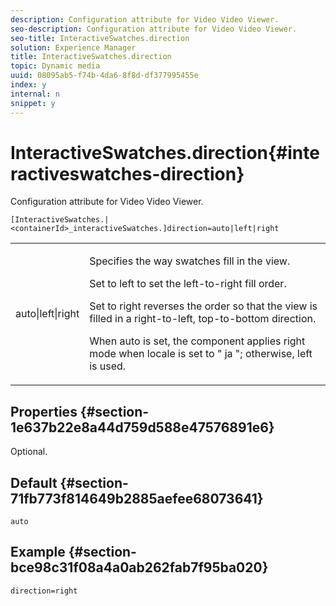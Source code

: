```yaml
---
description: Configuration attribute for Video Video Viewer.
seo-description: Configuration attribute for Video Video Viewer.
seo-title: InteractiveSwatches.direction
solution: Experience Manager
title: InteractiveSwatches.direction
topic: Dynamic media
uuid: 08095ab5-f74b-4da6-8f8d-df377995455e
index: y
internal: n
snippet: y
---
```


# InteractiveSwatches.direction{#interactiveswatches-direction}

Configuration attribute for Video Video Viewer.

 `[InteractiveSwatches.|<containerId>_interactiveSwatches.]direction=auto|left|right`

<table id="table_441553CD34C94A58A9D7CBF772DEDDB6"> 
 <tbody> 
  <tr> 
   <td colname="col1"> <p> <span class="codeph"> auto|left|right </span> </p> </td> 
   <td colname="col2"> <p> Specifies the way swatches fill in the view. </p> <p>Set to <span class="codeph"> left </span> to set the left-to-right fill order. </p> <p>Set to <span class="codeph"> right </span> reverses the order so that the view is filled in a right-to-left, top-to-bottom direction. </p> <p>When <span class="codeph"> auto </span> is set, the component applies right mode when locale is set to " <span class="codeph"> ja </span>"; otherwise, <span class="codeph"> left </span> is used. </p> </td> 
  </tr> 
 </tbody> 
</table>

## Properties {#section-1e637b22e8a44d759d588e47576891e6}

Optional.

## Default {#section-71fb773f814649b2885aefee68073641}

`auto`

## Example {#section-bce98c31f08a4a0ab262fab7f95ba020}

```
direction=right
```

